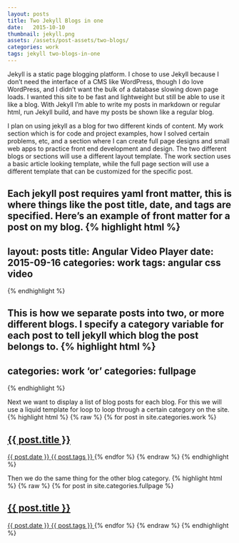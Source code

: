 ```yaml
---
layout: posts
title: Two Jekyll Blogs in one
date:   2015-10-10
thumbnail: jekyll.png
assets: /assets/post-assets/two-blogs/
categories: work
tags: jekyll two-blogs-in-one
---
```


Jekyll is a static page blogging platform. I chose to use Jekyll because I don’t need the interface of a CMS like WordPress, though I do love WordPress, and I didn’t want the bulk of a database slowing down page loads. I wanted this site to be fast and lightweight but still be able to use it like a blog. With Jekyll I’m able to write my posts in markdown or regular html, run Jekyll build, and have my posts be shown like a regular blog.

I plan on using jekyll as a blog for two different kinds of content. My work section which is for code and project examples, how I solved certain problems, etc, and a section where I can create full page designs and small web apps to practice front end development and design. The two different blogs or sections will use a different layout template. The work section uses a basic article looking template, while the full page section will use a different template that can be customized for the specific post.

Each jekyll post requires yaml front matter, this is where things like the post title, date, and tags are specified. Here’s an example of front matter for a post on my blog.
{% highlight html %}
---
layout: posts
title: Angular Video Player
date:  2015-09-16
categories: work
tags: angular css video
---
{% endhighlight %}

This is how we separate posts into two, or more different blogs. I specify a category variable for each post to tell jekyll which blog the post belongs to.
{% highlight html %}
---
categories: work
‘or’
categories: fullpage
---
{% endhighlight %}

Next we want to display a list of blog posts for each blog. For this we will use a liquid template for loop to loop through a certain category on the site.
{% highlight html %}
{% raw %}
{% for post in site.categories.work %}
    <a href="{{ post.url }}" class="work--card">
      <h2>{{ post.title }}</h2>
      <span>{{ post.date }}</span>
      <span>{{ post.tags }}</span>
    </a>
{% endfor %}
{% endraw %}
{% endhighlight %}

Then we do the same thing for the other blog category.
{% highlight html %}
{% raw %}
{% for post in site.categories.fullpage %}
    <a href="{{ post.url }}" class="work--card">
      <h2>{{ post.title }}</h2>
      <span>{{ post.date }}</span>
      <span>{{ post.tags }}</span>
    </a>
{% endfor %}
{% endraw %}
{% endhighlight %}
